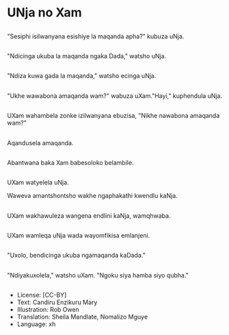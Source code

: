 # UNja no Xam

##
"Sesiphi isilwanyana esishiye la maqanda apha?" kubuza uNja.

##
"Ndicinga ukuba la maqanda ngaka Dada," watsho uNja.

##
"Ndiza kuwa gada la maqanda," watsho ecinga uNja.

##
"Ukhe wawabona amaqanda wam?" wabuza uXam."Hayi," kuphendula uNja.

##
UXam wahambela zonke izilwanyana ebuzisa, "Nikhe nawabona amaqanda wam?"

##
Aqandusela amaqanda.

##
Abantwana baka Xam babesoloko belambile.

##
UXam watyelela uNja.

Waweva amantshontsho wakhe ngaphakathi kwendlu kaNja.

##
UXam wakhawuleza wangena endlini kaNja, wamqhwaba.

##
UXam wamleqa uNja wada wayomfikisa emlanjeni.

##
"Uxolo, bendicinga ukuba ngamaqanda kaDada."

##
"Ndiyakuxolela," watsho uXam. "Ngoku siya hamba siyo qubha."

##
* License: [CC-BY]
* Text: Candiru Enzikuru Mary
* Illustration: Rob Owen
* Translation: Sheila Mandlate, Nomalizo Mguye
* Language: xh
